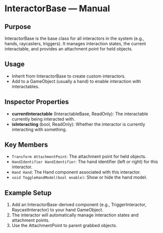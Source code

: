 # InteractorBase — Manual

## Purpose
InteractorBase is the base class for all interactors in the system (e.g., hands, raycasters, triggers). It manages interaction states, the current interactable, and provides an attachment point for held objects.

## Usage
- Inherit from InteractorBase to create custom interactors.
- Add to a GameObject (usually a hand) to enable interaction with interactables.

## Inspector Properties
- **currentInteractable** (InteractableBase, ReadOnly): The interactable currently being interacted with.
- **isInteracting** (bool, ReadOnly): Whether the interactor is currently interacting with something.

## Key Members
- `Transform AttachmentPoint`: The attachment point for held objects.
- `HandIdentifier HandIdentifier`: The hand identifier (left or right) for this interactor.
- `Hand Hand`: The Hand component associated with this interactor.
- `void ToggleHandModel(bool enable)`: Show or hide the hand model.

## Example Setup
1. Add an InteractorBase-derived component (e.g., TriggerInteractor, RaycastInteractor) to your hand GameObject.
2. The interactor will automatically manage interaction states and attachment points.
3. Use the AttachmentPoint to parent grabbed objects. 